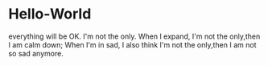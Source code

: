 # Hello-World
everything will be OK.
I'm not the only.
When I expand, I'm not the only,then I am calm down;
When I'm in sad, I also think I'm not the only,then I am not so sad anymore.
